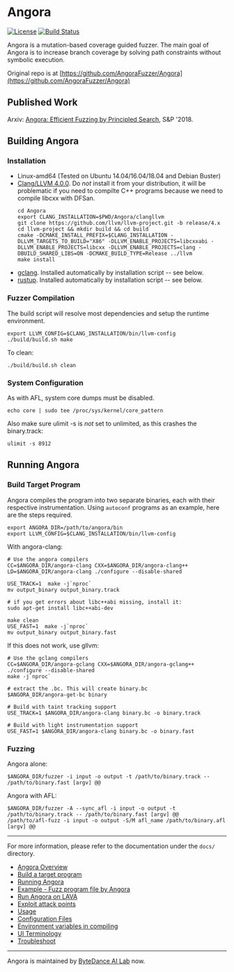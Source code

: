 # Angora

[![License](https://img.shields.io/badge/License-Apache%202.0-blue.svg)](https://opensource.org/licenses/Apache-2.0)
[![Build Status](https://api.cirrus-ci.com/github/AngoraFuzzer/Angora.svg)](https://cirrus-ci.com/github/AngoraFuzzer/Angora)

Angora is a mutation-based coverage guided fuzzer. The main goal of Angora is 
to increase branch coverage by solving path constraints without symbolic 
execution. 

Original repo is at [https://github.com/AngoraFuzzer/Angora](https://github.com/AngoraFuzzer/Angora)

## Published Work

Arxiv: [Angora: Efficient Fuzzing by Principled Search](https://arxiv.org/abs/1803.01307), S&P '2018.

## Building Angora


### Installation

- Linux-amd64 (Tested on Ubuntu 14.04/16.04/18.04 and Debian Buster)
- [Clang/LLVM 4.0.0](http://llvm.org/docs/index.html). Do *not* install it from your distribution, it will be problematic
if you need to compilte C++ programs because we need to compile libcxx with DFSan.
	```shell
	cd Angora
	export CLANG_INSTALLATION=$PWD/Angora/clangllvm
	git clone https://github.com/llvm/llvm-project.git -b release/4.x
	cd llvm-project && mkdir build && cd build
	cmake -DCMAKE_INSTALL_PREFIX=$CLANG_INSTALLATION -DLLVM_TARGETS_TO_BUILD="X86" -DLLVM_ENABLE_PROJECTS=libcxxabi -DLLVM_ENABLE_PROJECTS=libcxx -DLLVM_ENABLE_PROJECTS=clang -DBUILD_SHARED_LIBS=ON -DCMAKE_BUILD_TYPE=Release ../llvm
	make install
	```
- [gclang](https://github.com/SRI-CSL/gllvm). Installed automatically by installation script -- see below.
- [rustup](https://rustup.rs). Installed automatically by installation script -- see below.

### Fuzzer Compilation

The build script will resolve most dependencies and setup the 
runtime environment.

```shell
export LLVM_CONFIG=$CLANG_INSTALLATION/bin/llvm-config
./build/build.sh make
```

To clean:

```shell
./build/build.sh clean
```

### System Configuration

As with AFL, system core dumps must be disabled.

```shell
echo core | sudo tee /proc/sys/kernel/core_pattern
```
Also make sure ulimit -s is *not* set to unlimited, as this crashes the binary.track:
```shell
ulimit -s 8912
```

## Running Angora

### Build Target Program

Angora compiles the program into two separate binaries, each with their respective
instrumentation. Using `autoconf` programs as an example, here are the steps required.


```shell
export ANGORA_DIR=/path/to/angora/bin
export LLVM_CONFIG=$CLANG_INSTALLATION/bin/llvm-config
```

With angora-clang:

```shell
# Use the angora compilers
CC=$ANGORA_DIR/angora-clang CXX=$ANGORA_DIR/angora-clang++ LD=$ANGORA_DIR/angora-clang ./configure --disable-shared

USE_TRACK=1  make -j`nproc`
mv output_binary output_binary.track

# if you get errors about libc++abi missing, install it:
sudo apt-get install libc++abi-dev

make clean
USE_FAST=1  make -j`nproc`
mv output_binary output_binary.fast
```


If this does not work, use gllvm:

```shell
# Use the gclang compilers
CC=$ANGORA_DIR/angora-gclang CXX=$ANGORA_DIR/angora-gclang++ ./configure --disable-shared
make -j`nproc`

# extract the .bc. This will create binary.bc
$ANGORA_DIR/angora-get-bc binary

# Build with taint tracking support 
USE_TRACK=1 $ANGORA_DIR/angora-clang binary.bc -o binary.track

# Build with light instrumentation support
USE_FAST=1 $ANGORA_DIR/angora-clang binary.bc -o binary.fast
```

### Fuzzing

Angora alone:

```shell
$ANGORA_DIR/fuzzer -i input -o output -t /path/to/binary.track -- /path/to/binary.fast [argv] @@
```

Angora with AFL:
```shell
$ANGORA_DIR/fuzzer -A --sync_afl -i input -o output -t /path/to/binary.track -- /path/to/binary.fast [argv] @@
/path/to/afl-fuzz -i input -o output -S/M afl_name /path/to/binary.afl [argv] @@
```

-----------

For more information, please refer to the documentation under the 
`docs/` directory.

- [Angora Overview](./docs/overview.md)
- [Build a target program](./docs/build_target.md)
- [Running Angora](./docs/running.md)
- [Example - Fuzz program file by Angora](./docs/example.md)
- [Run Angora on LAVA](./docs/lava.md)
- [Exploit attack points](./docs/exploitation.md)
- [Usage](./docs/usage.md)
- [Configuration Files](./docs/configuration.md)
- [Environment variables in compiling](./docs/environment_variables.md)
- [UI Terminology](./docs/ui.md)
- [Troubleshoot](./docs/troubleshoot.md)

--------
Angora is maintained by [ByteDance AI Lab](https://ailab.bytedance.com/) now.
